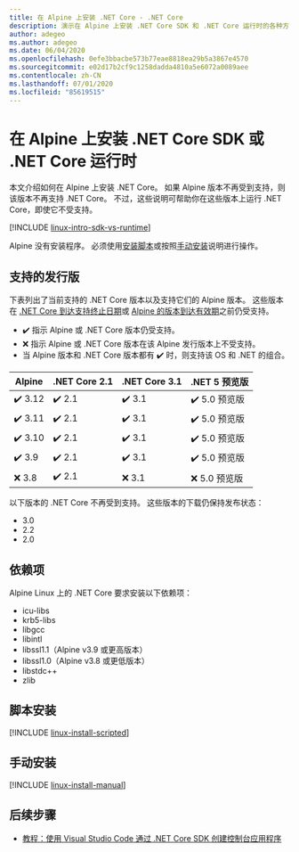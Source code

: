 ```yaml
---
title: 在 Alpine 上安装 .NET Core - .NET Core
description: 演示在 Alpine 上安装 .NET Core SDK 和 .NET Core 运行时的各种方法。
author: adegeo
ms.author: adegeo
ms.date: 06/04/2020
ms.openlocfilehash: 0efe3bbacbe573b77eae8818ea29b5a3867e4570
ms.sourcegitcommit: e02d17b2cf9c1258dadda4810a5e6072a0089aee
ms.contentlocale: zh-CN
ms.lasthandoff: 07/01/2020
ms.locfileid: "85619515"
---
```

# <a name="install-net-core-sdk-or-net-core-runtime-on-alpine"></a>在 Alpine 上安装 .NET Core SDK 或 .NET Core 运行时

本文介绍如何在 Alpine 上安装 .NET Core。 如果 Alpine 版本不再受到支持，则该版本不再支持 .NET Core。 不过，这些说明可帮助你在这些版本上运行 .NET Core，即使它不受支持。

[!INCLUDE [linux-intro-sdk-vs-runtime](includes/linux-intro-sdk-vs-runtime.md)]

Alpine 没有安装程序。 必须使用[安装脚本](#scripted-install)或按照[手动安装](#manual-install)说明进行操作。

## <a name="supported-distributions"></a>支持的发行版

下表列出了当前支持的 .NET Core 版本以及支持它们的 Alpine 版本。 这些版本在 [.NET Core 到达支持终止日期](https://dotnet.microsoft.com/platform/support/policy/dotnet-core)或 [Alpine 的版本到达有效期](https://wiki.alpinelinux.org/wiki/Alpine_Linux:Releases)之前仍受支持。

- ✔️ 指示 Alpine 或 .NET Core 版本仍受支持。
- ❌ 指示 Alpine 或 .NET Core 版本在该 Alpine 发行版本上不受支持。
- 当 Alpine 版本和 .NET Core 版本都有 ✔️ 时，则支持该 OS 和 .NET 的组合。

| Alpine                   | .NET Core 2.1 | .NET Core 3.1 | .NET 5 预览版 |
|--------------------------|---------------|---------------|----------------|
| ✔️ 3.12  | ✔️ 2.1        | ✔️ 3.1        | ✔️ 5.0 预览版 |
| ✔️ 3.11  | ✔️ 2.1        | ✔️ 3.1        | ✔️ 5.0 预览版 |
| ✔️ 3.10  | ✔️ 2.1        | ✔️ 3.1        | ✔️ 5.0 预览版 |
| ✔️ 3.9   | ✔️ 2.1        | ✔️ 3.1        | ✔️ 5.0 预览版 |
| ❌ 3.8   | ✔️ 2.1        | ❌ 3.1        | ❌ 5.0 预览版 |

以下版本的 .NET Core 不再受到支持。 这些版本的下载仍保持发布状态：

- 3.0
- 2.2
- 2.0

## <a name="dependencies"></a>依赖项

Alpine Linux 上的 .NET Core 要求安装以下依赖项：

- icu-libs
- krb5-libs
- libgcc
- libintl
- libssl1.1（Alpine v3.9 或更高版本）
- libssl1.0（Alpine v3.8 或更低版本）
- libstdc++
- zlib

## <a name="scripted-install"></a>脚本安装

[!INCLUDE [linux-install-scripted](includes/linux-install-scripted.md)]

## <a name="manual-install"></a>手动安装

[!INCLUDE [linux-install-manual](includes/linux-install-manual.md)]

## <a name="next-steps"></a>后续步骤

- [教程：使用 Visual Studio Code 通过 .NET Core SDK 创建控制台应用程序](../tutorials/with-visual-studio-code.md)
